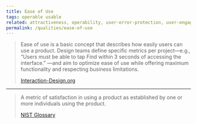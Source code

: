 ```yaml
---
title: Ease of Use
tags: operable usable
related: attractiveness, operability, user-error-protection, user-engagement, user-experience, user-interface-aesthetics, user-assistance, usability
permalink: /qualities/ease-of-use
---
```



>Ease of use is a basic concept that describes how easily users can use a product. 
>Design teams define specific metrics per project—e.g., “Users must be able to tap Find within 3 seconds of accessing the interface.”
>—and aim to optimize ease of use while offering maximum functionality and respecting business limitations. 
>
>[Interaction-Design.org](https://www.interaction-design.org/literature/topics/ease-of-use)

<hr>

>A metric of satisfaction in using a product as established by one or more individuals using the product.
>
>[NIST Glossary](https://csrc.nist.gov/glossary/term/ease_of_use)